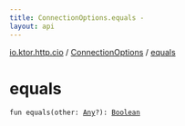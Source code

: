 ```yaml
---
title: ConnectionOptions.equals - 
layout: api
---
```


<div class='api-docs-breadcrumbs'><a href="../index.html">io.ktor.http.cio</a> / <a href="index.html">ConnectionOptions</a> / <a href="./equals.html">equals</a></div>

# equals

<div class="signature"><code><span class="keyword">fun </span><span class="identifier">equals</span><span class="symbol">(</span><span class="parameterName" id="io.ktor.http.cio.ConnectionOptions$equals(kotlin.Any)/other">other</span><span class="symbol">:</span>&nbsp;<a href="https://kotlinlang.org/api/latest/jvm/stdlib/kotlin/-any/index.html"><span class="identifier">Any</span></a><span class="symbol">?</span><span class="symbol">)</span><span class="symbol">: </span><a href="https://kotlinlang.org/api/latest/jvm/stdlib/kotlin/-boolean/index.html"><span class="identifier">Boolean</span></a></code></div>
